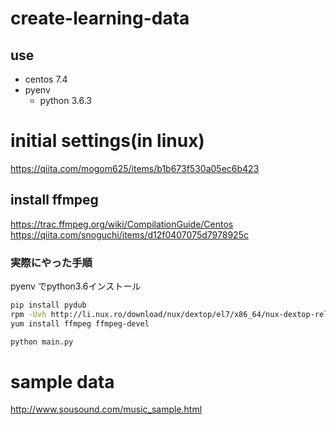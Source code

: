 # create-learning-data
## use

- centos 7.4
- pyenv
  - python 3.6.3

# initial settings(in linux)

https://qiita.com/mogom625/items/b1b673f530a05ec6b423

## install ffmpeg

https://trac.ffmpeg.org/wiki/CompilationGuide/Centos
https://qiita.com/snoguchi/items/d12f0407075d7978925c

### 実際にやった手順
pyenv でpython3.6インストール
```bash
pip install pydub
rpm -Uvh http://li.nux.ro/download/nux/dextop/el7/x86_64/nux-dextop-release-0-1.el7.nux.noarch.rpm
yum install ffmpeg ffmpeg-devel

python main.py
```

# sample data
http://www.sousound.com/music_sample.html
